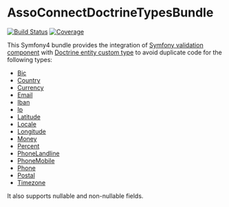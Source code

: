 # AssoConnectDoctrineTypesBundle

[![Build Status](https://travis-ci.org/assoconnect/doctrine-validator-bundle.svg?branch=master)](https://travis-ci.org/assoconnect/doctrine-validator-bundle)
[![Coverage](https://sonarcloud.io/api/project_badges/measure?project=assoconnect_doctrine-validator-bundle&metric=coverage)](https://sonarcloud.io/dashboard?id=assoconnect_doctrine-validator-bundle)

This Symfony4 bundle provides the integration of [Symfony validation component](https://symfony.com/doc/current/validation.html) with [Doctrine entity custom type](https://www.doctrine-project.org/projects/doctrine-orm/en/2.6/cookbook/custom-mapping-types.html) to avoid duplicate code for the following types:
- [Bic](/src/Doctrine/DBAL/Types/BicType.php)
- [Country](/src/Doctrine/DBAL/Types/CountryType.php)
- [Currency](/src/Doctrine/DBAL/Types/CurrencyType.php)
- [Email](/src/Doctrine/DBAL/Types/EmailType.php)
- [Iban](/src/Doctrine/DBAL/Types/IbanType.php)
- [Ip](/src/Doctrine/DBAL/Types/IpType.php)
- [Latitude](/src/Doctrine/DBAL/Types/LatitudeType.php)
- [Locale](/src/Doctrine/DBAL/Types/LocaleType.php)
- [Longitude](/src/Doctrine/DBAL/Types/LongitudeType.php)
- [Money](/src/Doctrine/DBAL/Types/MoneyType.php)
- [Percent](/src/Doctrine/DBAL/Types/PercentType.php)
- [PhoneLandline](/src/Doctrine/DBAL/Types/PhoneLandlineType.php)
- [PhoneMobile](/src/Doctrine/DBAL/Types/PhoneMobileType.php)
- [Phone](/src/Doctrine/DBAL/Types/PhoneType.php)
- [Postal](/src/Doctrine/DBAL/Types/PostalType.php)
- [Timezone](/src/Doctrine/DBAL/Types/TimezoneType.php)

It also supports nullable and non-nullable fields.
